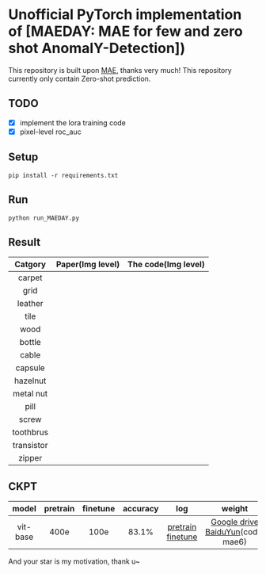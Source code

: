 # Unofficial PyTorch implementation of [MAEDAY: MAE for few and zero shot AnomalY-Detection])

This repository is built upon [MAE](https://github.com/pengzhiliang/MAE-pytorch), thanks very much!
This repository currently only contain Zero-shot prediction.

## TODO
- [x] implement the lora training code
- [x] pixel-level roc_auc

## Setup
```
pip install -r requirements.txt
```

## Run
```
python run_MAEDAY.py
```
## Result
|   Catgory  | Paper(Img level) | The code(Img level) | 
|:--------:|:--------:|:--------:|
|  carpet  |          |          |
|  grid    |          |          |
|  leather |          |          |
|  tile    |          |          |
|  wood    |          |          |
|  bottle  |          |          |
|  cable   |          |          |
|  capsule |          |          |
|  hazelnut|          |          |
| metal nut|          |          |
|  pill    |          |          |
|  screw   |          |          |
| toothbrus|          |          |
|transistor|          |          |
|  zipper  |          |          |



## CKPT
|   model  | pretrain | finetune | accuracy | log | weight |
|:--------:|:--------:|:--------:|:--------:| :--------:|:--------:|
| vit-base |   400e   |   100e   |   83.1%  | [pretrain](files/pretrain_base_0.75_400e.txt) [finetune](files/pretrain_base_0.75_400e_finetune_100e.txt)| [Google drive](https://drive.google.com/drive/folders/182F5SLwJnGVngkzguTelja4PztYLTXfa?usp=sharing) [BaiduYun](https://pan.baidu.com/s/1F0u9WeckZMbNk095gUxT1g)(code: mae6)|


And your star is my motivation, thank u~
